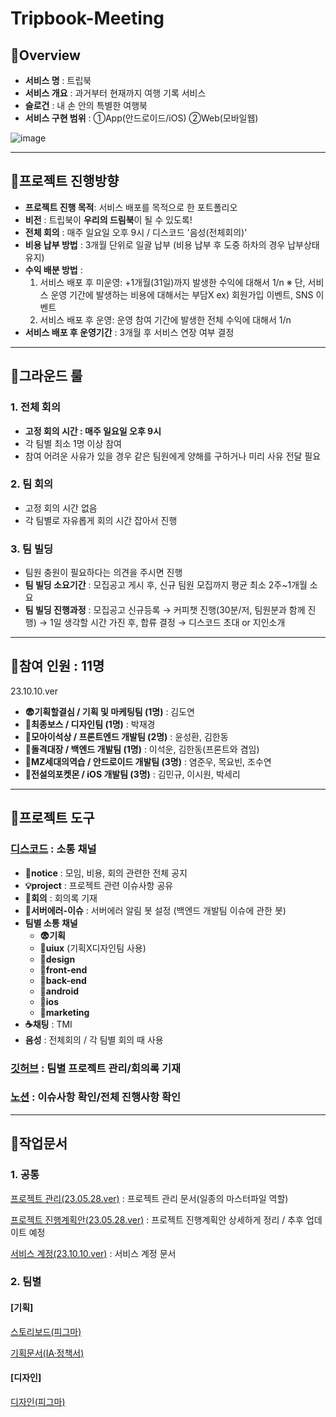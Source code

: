 # Tripbook-Meeting


## 📌Overview
- **서비스 명** : 트립북
- **서비스 개요** : 과거부터 현재까지 여행 기록 서비스 
- **슬로건** : 내 손 안의 특별한 여행북
- **서비스 구현 범위** : ①App(안드로이드/iOS) ②Web(모바일웹)

![image](https://github.com/tripbook2023/Tripbook-Meeting/assets/124423857/570140c5-0f7c-43b4-8ae0-e632f8ceada7)


-----

## 📌프로젝트 진행방향
 - **프로젝트 진행 목적**: 서비스 배포를 목적으로 한 포트폴리오
 - **비전** : 트립북이 **우리의 드림북**이 될 수 있도록!
 - **전체 회의** : 매주 일요일 오후 9시 / 디스코드 '음성(전체회의)'
 - **비용 납부 방법** : 3개월 단위로 일괄 납부 (비용 납부 후 도중 하차의 경우 납부상태 유지)
 - **수익 배분 방법** : 
    1) 서비스 배포 후 미운영: +1개월(31일)까지 발생한 수익에 대해서 1/n
                            ※ 단, 서비스 운영 기간에 발생하는 비용에 대해서는 부담X
                              ex) 회원가입 이벤트, SNS 이벤트
    2) 서비스 배포 후 운영: 운영 참여 기간에 발생한 전체 수익에 대해서 1/n
 - **서비스 배포 후 운영기간** : 3개월 후 서비스 연장 여부 결정

-----
 
## 📌그라운드 룰
### 1. 전체 회의
 - **고정 회의 시간 : 매주 일요일 오후 9시**
 - 각 팀별 최소 1명 이상 참여
 - 참여 어려운 사유가 있을 경우 같은 팀원에게 양해를 구하거나 미리 사유 전달 필요

### 2. 팀 회의
 - 고정 회의 시간 없음
 - 각 팀별로 자유롭게 회의 시간 잡아서 진행
   
### 3.  팀 빌딩
 - 팀원 충원이 필요하다는 의견을 주시면 진행
 - **팀 빌딩 소요기간** : 모집공고 게시 후, 신규 팀원 모집까지 평균 최소 2주~1개월 소요
 - **팀 빌딩 진행과정** : 모집공고 신규등록 → 커피챗 진행(30분/저, 팀원분과 함께 진행) → 1일 생각할 시간 가진 후, 합류 결정 → 디스코드 초대 or 지인소개

-----

## 📌참여 인원 : 11명
23.10.10.ver

- **😨기획할결심 / 기획 및 마케팅팀 (1명)** : 김도연
- **👑최종보스 / 디자인팀 (1명)** : 박재경
- **🗿모아이석상 / 프론트엔드 개발팀 (2명)** : 윤성환, 김한동
- **🏃돌격대장 / 백엔드 개발팀 (1명)** : 이석운, 김한동(프론트와 겸임)
- **🌱MZ세대의역습 / 안드로이드 개발팀 (3명)** : 염준우, 목요빈, 조수연
- **🍎전설의포켓몬 / iOS 개발팀 (3명)** : 김민규, 이시원, 박세리

-----

## 📌프로젝트 도구
### [디스코드](https://discord.gg/trXXRtTqC) : 소통 채널
- **📙notice** : 모임, 비용, 회의 관련한 전체 공지
- **💡project** : 프로젝트 관련 이슈사항 공유
- **📝회의** : 회의록 기재
- **🚨서버에러-이슈** : 서버에러 알림 봇 설정 (백엔드 개발팀 이슈에 관한 봇)
- **팀별 소통 채널**
  - **😨기획**
  - **🤝uiux** (기획X디자인팀 사용)
  - **👑design**
  - **🗿front-end**
  - **🏃back-end**
  - **🌱android**
  - **🍎ios**
  - **🎯marketing**
- **☕채팅** : TMI
- **음성** : 전체회의 / 각 팀별 회의 때 사용

### [깃허브](https://github.com/tripbook2023) : 팀별 프로젝트 관리/회의록 기재

### [노션](https://www.notion.so/invite/310cc9bd690add1407d40907ed42018041dc3f82) : 이슈사항 확인/전체 진행사항 확인

-----

## 📌작업문서
### 1. 공통
[프로젝트 관리(23.05.28.ver)](https://docs.google.com/spreadsheets/d/1vZjjwzqJXCF0u5V90Ai_nwkeeSv4ooz54xKd4Sq1fzM/edit?usp=sharing) : 프로젝트 관리 문서(일종의 마스터파일 역할)

[프로젝트 진행계획안(23.05.28.ver)](https://docs.google.com/presentation/d/1js78kjVa1EbNOBPxtq5hcWUCAUxQ7GJ3HYvE8JW57_Q/edit#slide=id.p) : 프로젝트 진행계획안 상세하게 정리 / 추후 업데이트 예정

[서비스 계정(23.10.10.ver)](https://docs.google.com/spreadsheets/d/1AhqDdk4UHVB4p3ByUVr8QO2OHN6RR2G8B8tYZ1a4I2s/edit#gid=0) : 서비스 계정 문서

### 2. 팀별
#### [기획]
[스토리보드(피그마)](https://www.figma.com/file/DNxn8LnYYGlQquAFiaQ0di/%ED%8A%B8%EB%A6%BD%EB%B6%81-%EC%8A%A4%ED%86%A0%EB%A6%AC%EB%B3%B4%EB%93%9C?type=design&node-id=112%3A452&mode=design&t=yED0lJB7RIWbgIaa-1)

[기획문서(IA·정책서)](https://docs.google.com/spreadsheets/d/1ZaSAdk5dUHN9qbnk0GJST1W3jBV9Y624bvLOzHqMz0I/edit#gid=1824592794)

#### [디자인]
[디자인(피그마)](https://www.figma.com/file/Wx9oziTFugoGCIM4tXrrbR/Tripbook(design)?type=design&node-id=1%3A2&mode=design&t=OdlIqwIjfI2d9VuD-1)

